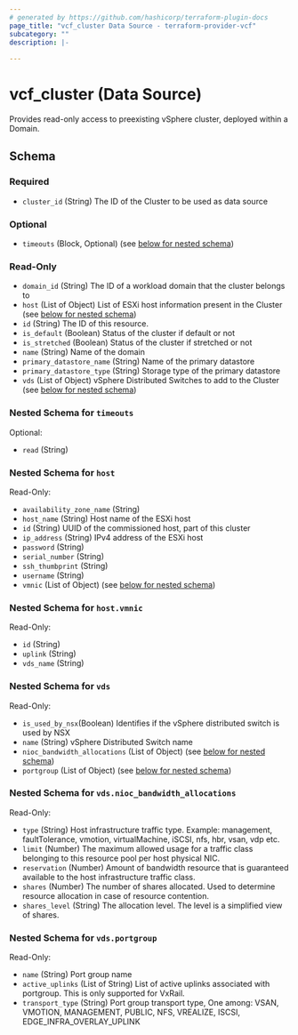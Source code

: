 ```yaml
---
# generated by https://github.com/hashicorp/terraform-plugin-docs
page_title: "vcf_cluster Data Source - terraform-provider-vcf"
subcategory: ""
description: |-
  
---
```


# vcf_cluster (Data Source)


Provides read-only access to preexisting vSphere cluster, deployed within a Domain.

<!-- schema generated by tfplugindocs -->
## Schema

### Required

- `cluster_id` (String) The ID of the Cluster to be used as data source

### Optional

- `timeouts` (Block, Optional) (see [below for nested schema](#nestedblock--timeouts))

### Read-Only

- `domain_id` (String) The ID of a workload domain that the cluster belongs to
- `host` (List of Object) List of ESXi host information present in the Cluster (see [below for nested schema](#nestedatt--host))
- `id` (String) The ID of this resource.
- `is_default` (Boolean) Status of the cluster if default or not
- `is_stretched` (Boolean) Status of the cluster if stretched or not
- `name` (String) Name of the domain
- `primary_datastore_name` (String) Name of the primary datastore
- `primary_datastore_type` (String) Storage type of the primary datastore
- `vds` (List of Object) vSphere Distributed Switches to add to the Cluster (see [below for nested schema](#nestedatt--vds))

<a id="nestedblock--timeouts"></a>
### Nested Schema for `timeouts`

Optional:

- `read` (String)


<a id="nestedatt--host"></a>
### Nested Schema for `host`

Read-Only:

- `availability_zone_name` (String)
- `host_name` (String) Host name of the ESXi host
- `id` (String) UUID of the commissioned host, part of this cluster
- `ip_address` (String) IPv4 address of the ESXi host
- `password` (String)
- `serial_number` (String)
- `ssh_thumbprint` (String)
- `username` (String)
- `vmnic` (List of Object) (see [below for nested schema](#nestedobjatt--host--vmnic))

<a id="nestedobjatt--host--vmnic"></a>
### Nested Schema for `host.vmnic`

Read-Only:

- `id` (String)
- `uplink` (String)
- `vds_name` (String)



<a id="nestedatt--vds"></a>
### Nested Schema for `vds`

Read-Only:

- `is_used_by_nsx`(Boolean)  Identifies if the vSphere distributed switch is used by NSX
- `name` (String) vSphere Distributed Switch name
- `nioc_bandwidth_allocations` (List of Object) (see [below for nested schema](#nestedobjatt--vds--nioc_bandwidth_allocations))
- `portgroup` (List of Object) (see [below for nested schema](#nestedobjatt--vds--portgroup))

<a id="nestedobjatt--vds--nioc_bandwidth_allocations"></a>
### Nested Schema for `vds.nioc_bandwidth_allocations`

Read-Only:

- `type` (String) Host infrastructure traffic type. Example: management, faultTolerance, vmotion, virtualMachine, iSCSI, nfs, hbr, vsan, vdp etc.
- `limit` (Number) The maximum allowed usage for a traffic class belonging to this resource pool per host physical NIC.
- `reservation` (Number) Amount of bandwidth resource that is guaranteed available to the host infrastructure traffic class.
- `shares` (Number) The number of shares allocated. Used to determine resource allocation in case of resource contention.
- `shares_level` (String) The allocation level. The level is a simplified view of shares.


<a id="nestedobjatt--vds--portgroup"></a>
### Nested Schema for `vds.portgroup`

Read-Only:

- `name` (String) Port group name
- `active_uplinks` (List of String) List of active uplinks associated with portgroup. This is only supported for VxRail.
- `transport_type` (String) Port group transport type, One among: VSAN, VMOTION, MANAGEMENT, PUBLIC, NFS, VREALIZE, ISCSI, EDGE_INFRA_OVERLAY_UPLINK
